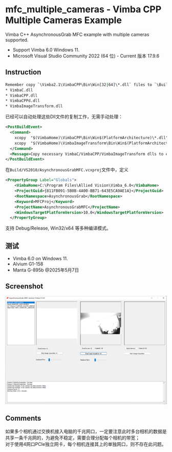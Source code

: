 # mfc_multiple_cameras - Vimba CPP Multiple Cameras Example
Vimba C++ AsynchronousGrab MFC example with multiple cameras supported.

* Support Vimba 6.0 Windows 11.
* Microsoft Visual Studio Community 2022 (64 位) - Current 版本 17.9.6


## Instruction
```bash
Remember copy `\Vimba2.1\VimbaCPP\Bin\Win[32|64]\*.dll` files to `\Build\VS2010\Win32\Debug\` folder:  
* VimbaC.dll  
* VimbaCPP.dll  
* VimbaCPPd.dll
* VimbaImageTransform.dll  
```
已经可以自动处理这些Dll文件的复制工作，无需手动处理：
```xml
<PostBuildEvent>
  <Command>
    xcopy  "$(VimbaHome)\VimbaCPP\Bin\Win$(PlatformArchitecture)\*.dll"  "$(ProjectDir)Win$(PlatformArchitecture)\$(Configuration)\" /Y 
    xcopy  "$(VimbaHome)\VimbaImageTransform\Bin\Win$(PlatformArchitecture)\*.dll" "$(ProjectDir)Win$(PlatformArchitecture)\$(Configuration)\" /Y 
  </Command>
  <Message>Copy necessary VimbaC/VimbaCPP/VimbaImageTransform dlls to executing folder.</Message>
</PostBuildEvent>
```

在`Build/VS2010/AsynchronousGrabMFC.vcxproj`文件中，定义
```xml
<PropertyGroup Label="Globals">
    <VimbaHome>C:\Program Files\Allied Vision\Vimba_6.0</VimbaHome>
    <ProjectGuid>{811FB091-5B0B-4A00-BB71-643E5CA9AE1A}</ProjectGuid>
    <RootNamespace>AsynchronousGrab</RootNamespace>
    <Keyword>MFCProj</Keyword>
    <ProjectName>AsynchronousGrabMFC</ProjectName>
    <WindowsTargetPlatformVersion>10.0</WindowsTargetPlatformVersion>
  </PropertyGroup>
```
  
支持 Debug/Release, Win32/x64 等多种编译模式。


## 测试
* Vimba 6.0 on Windows 11.
* Alvium G1-158
* Manta G-895b  @2025年5月7日



## Screenshot
![](screenshot.png)


## Comments
如果多个相机通过交换机接入电脑的千兆网口，一定要注意此时多台相机的数据是共享一条千兆网的，为避免不稳定，需要合理分配每个相机的带宽；  
对于使用4网口PCIe独立网卡，每个相机连接其上的单独网口，则不存在此问题。
